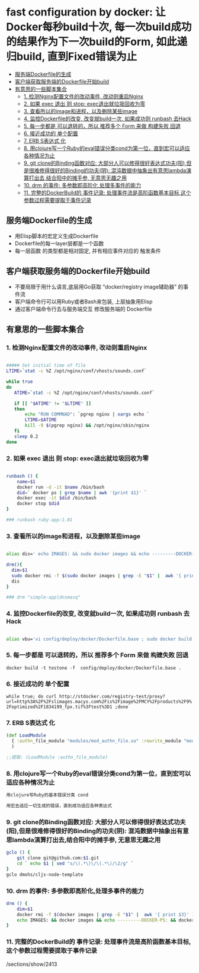 # fast configuration by docker: 让Docker每秒build十次, 每一次build成功的结果作为下一次build的Form, 如此递归build, 直到Fixed错误为止

- [服务端Dockerfile的生成](#%E6%9C%8D%E5%8A%A1%E7%AB%AFdockerfile%E7%9A%84%E7%94%9F%E6%88%90)
- [客户端获取服务端的Dockerfile开始build](#%E5%AE%A2%E6%88%B7%E7%AB%AF%E8%8E%B7%E5%8F%96%E6%9C%8D%E5%8A%A1%E7%AB%AF%E7%9A%84dockerfile%E5%BC%80%E5%A7%8Bbuild)
- [有意思的一些脚本集合](#%E6%9C%89%E6%84%8F%E6%80%9D%E7%9A%84%E4%B8%80%E4%BA%9B%E8%84%9A%E6%9C%AC%E9%9B%86%E5%90%88)
  - [1. 检测Nginx配置文件的改动事件, 改动则重启Nginx](#1-%E6%A3%80%E6%B5%8Bnginx%E9%85%8D%E7%BD%AE%E6%96%87%E4%BB%B6%E7%9A%84%E6%94%B9%E5%8A%A8%E4%BA%8B%E4%BB%B6-%E6%94%B9%E5%8A%A8%E5%88%99%E9%87%8D%E5%90%AFnginx)
  - [2. 如果 exec 退出 则 stop: exec退出就垃圾回收为零](#2-%E5%A6%82%E6%9E%9C-exec-%E9%80%80%E5%87%BA-%E5%88%99-stop-exec%E9%80%80%E5%87%BA%E5%B0%B1%E5%9E%83%E5%9C%BE%E5%9B%9E%E6%94%B6%E4%B8%BA%E9%9B%B6)
  - [3. 查看所以的image和进程，以及删除某些image](#3-%E6%9F%A5%E7%9C%8B%E6%89%80%E4%BB%A5%E7%9A%84image%E5%92%8C%E8%BF%9B%E7%A8%8B%EF%BC%8C%E4%BB%A5%E5%8F%8A%E5%88%A0%E9%99%A4%E6%9F%90%E4%BA%9Bimage)
  - [4. 监控Dockerfile的改变, 改变就build一次, 如果成功则 runbash 去Hack](#4-%E7%9B%91%E6%8E%A7dockerfile%E7%9A%84%E6%94%B9%E5%8F%98-%E6%94%B9%E5%8F%98%E5%B0%B1build%E4%B8%80%E6%AC%A1-%E5%A6%82%E6%9E%9C%E6%88%90%E5%8A%9F%E5%88%99-runbash-%E5%8E%BBhack)
  - [5. 每一步都是 可以退转的，所以 推荐多个 Form 来做 构建失败 回退](#5-%E6%AF%8F%E4%B8%80%E6%AD%A5%E9%83%BD%E6%98%AF-%E5%8F%AF%E4%BB%A5%E9%80%80%E8%BD%AC%E7%9A%84%EF%BC%8C%E6%89%80%E4%BB%A5-%E6%8E%A8%E8%8D%90%E5%A4%9A%E4%B8%AA-form-%E6%9D%A5%E5%81%9A-%E6%9E%84%E5%BB%BA%E5%A4%B1%E8%B4%A5-%E5%9B%9E%E9%80%80)
  - [6. 接近成功的 单个配置](#6-%E6%8E%A5%E8%BF%91%E6%88%90%E5%8A%9F%E7%9A%84-%E5%8D%95%E4%B8%AA%E9%85%8D%E7%BD%AE)
  - [7. ERB S表达式 化](#7-erb-s%E8%A1%A8%E8%BE%BE%E5%BC%8F-%E5%8C%96)
  - [8. 用clojure写一个Ruby的eval错误分类cond为第一位，直到宏可以适应各种情况为止](#8-%E7%94%A8clojure%E5%86%99%E4%B8%80%E4%B8%AAruby%E7%9A%84eval%E9%94%99%E8%AF%AF%E5%88%86%E7%B1%BBcond%E4%B8%BA%E7%AC%AC%E4%B8%80%E4%BD%8D%EF%BC%8C%E7%9B%B4%E5%88%B0%E5%AE%8F%E5%8F%AF%E4%BB%A5%E9%80%82%E5%BA%94%E5%90%84%E7%A7%8D%E6%83%85%E5%86%B5%E4%B8%BA%E6%AD%A2)
  - [9.  git clone的Binding函数对应: 大部分人可以修得很好表达式功夫(阳),但是很难修得很好的Binding的功夫(阴): 混沌数据中抽象出有意思lambda演算打出去,结合阳中的摊手参, 无意思无趣之用](#9--git-clone%E7%9A%84binding%E5%87%BD%E6%95%B0%E5%AF%B9%E5%BA%94-%E5%A4%A7%E9%83%A8%E5%88%86%E4%BA%BA%E5%8F%AF%E4%BB%A5%E4%BF%AE%E5%BE%97%E5%BE%88%E5%A5%BD%E8%A1%A8%E8%BE%BE%E5%BC%8F%E5%8A%9F%E5%A4%AB%E9%98%B3%E4%BD%86%E6%98%AF%E5%BE%88%E9%9A%BE%E4%BF%AE%E5%BE%97%E5%BE%88%E5%A5%BD%E7%9A%84binding%E7%9A%84%E5%8A%9F%E5%A4%AB%E9%98%B4-%E6%B7%B7%E6%B2%8C%E6%95%B0%E6%8D%AE%E4%B8%AD%E6%8A%BD%E8%B1%A1%E5%87%BA%E6%9C%89%E6%84%8F%E6%80%9Dlambda%E6%BC%94%E7%AE%97%E6%89%93%E5%87%BA%E5%8E%BB%E7%BB%93%E5%90%88%E9%98%B3%E4%B8%AD%E7%9A%84%E6%91%8A%E6%89%8B%E5%8F%82-%E6%97%A0%E6%84%8F%E6%80%9D%E6%97%A0%E8%B6%A3%E4%B9%8B%E7%94%A8)
  - [10. drm 的事件: 多参数即高阶化,处理多事件的能力](#10-drm-%E7%9A%84%E4%BA%8B%E4%BB%B6-%E5%A4%9A%E5%8F%82%E6%95%B0%E5%8D%B3%E9%AB%98%E9%98%B6%E5%8C%96%E5%A4%84%E7%90%86%E5%A4%9A%E4%BA%8B%E4%BB%B6%E7%9A%84%E8%83%BD%E5%8A%9B)
  - [11. 完整的DockerBuild的 事件记录: 处理事件流是高阶函数基本目标,这个参数过程需要提取于事件记录](#11-%E5%AE%8C%E6%95%B4%E7%9A%84dockerbuild%E7%9A%84-%E4%BA%8B%E4%BB%B6%E8%AE%B0%E5%BD%95-%E5%A4%84%E7%90%86%E4%BA%8B%E4%BB%B6%E6%B5%81%E6%98%AF%E9%AB%98%E9%98%B6%E5%87%BD%E6%95%B0%E5%9F%BA%E6%9C%AC%E7%9B%AE%E6%A0%87%E8%BF%99%E4%B8%AA%E5%8F%82%E6%95%B0%E8%BF%87%E7%A8%8B%E9%9C%80%E8%A6%81%E6%8F%90%E5%8F%96%E4%BA%8E%E4%BA%8B%E4%BB%B6%E8%AE%B0%E5%BD%95)


## 服务端Dockerfile的生成
* 用Elisp脚本的宏定义生成Dockerfile
* Dockerfile的每一layer层都是一个函数
* 每一层函数 的类型都是相对固定, 并有相应事件对应的 触发条件 

## 客户端获取服务端的Dockerfile开始build
* 不要局限于用什么语言,底层用Go获取 “docker/registry image辅助器” 的事件流
* 客户端命令行可以用Ruby或者Bash来包装, 上层抽象用Elisp
* 通过客户端命令行去与服务端交互 修改服务端的 Dockerfile

## 有意思的一些脚本集合 

### 1. 检测Nginx配置文件的改动事件, 改动则重启Nginx

```bash

##### Set initial time of file
LTIME=`stat -c %Z /opt/nginx/conf/vhosts/sounds.conf`

while true
do
   ATIME=`stat -c %Z /opt/nginx/conf/vhosts/sounds.conf`

   if [[ "$ATIME" != "$LTIME" ]]
   then
       echo "RUN COMMNAD": `pgrep nginx | xargs echo `
       LTIME=$ATIME
       kill -9 $(pgrep nginx) && /opt/nginx/sbin/nginx 
   fi
   sleep 0.2
done

```

### 2. 如果 exec 退出 则 stop: exec退出就垃圾回收为零 

```bash

runbash () {
    name=$1
    docker run -d -it $name /bin/bash
    did=` docker ps | grep $name | awk '{print $1}' `
    docker exec -it $did /bin/bash
    docker stop $did
}

### runbash ruby-app:1.01

```


### 3. 查看所以的image和进程，以及删除某些image


```bash

alias dis=' echo IMAGES: && sudo docker images && echo ---------DOCKER-PS: && sudo docker ps '

drm(){
  dim=$1
  sudo docker rmi -f $(sudo docker images | grep -E "$1" |  awk '{ print $3}' )
  dis
}

### drm "simple-app|dnsmasq"

```
### 4. 监控Dockerfile的改变, 改变就build一次, 如果成功则 runbash 去Hack

```bash

alias vbu='vi config/deploy/docker/Dockerfile.base ; sudo docker build -t regsvcs-base:1.01 -f config/deploy/docker/Dockerfile.base . '


```

### 5. 每一步都是 可以退转的，所以 推荐多个 Form 来做 构建失败 回退
` docker build -t testone -f  config/deploy/docker/Dockerfile.base . `

### 6. 接近成功的 单个配置
` while true; do curl http://stdocker.com/registry-test/proxy?url=http%3A%2F%2Fslimages.macys.com%2Fis%2Fimage%2FMCY%2Fproducts%2F9%2Foptimized%2F1834199_fpx.tif%3Ftest%3D1 ;done  `

### 7. ERB S表达式 化

```clojure
(def LoadModule
  { :authn_file_module "modules/mod_authn_file.so" :rewrite_module "modules/mod_rewrite.so" }
  )

;;提取: (LoadModule :authn_file_module)
```

### 8. 用clojure写一个Ruby的eval错误分类cond为第一位，直到宏可以适应各种情况为止

```bash
用clojure写Ruby的基本错误分类 cond

用宏去适应一切生成的错误，直到成功适应各种表达式

```

### 9.  git clone的Binding函数对应: 大部分人可以修得很好表达式功夫(阳),但是很难修得很好的Binding的功夫(阴): 混沌数据中抽象出有意思lambda演算打出去,结合阳中的摊手参, 无意思无趣之用

```bash
gclo () {
    git clone git@github.com:$1.git
    cd ` echo $1 | sed "s/\(.*\)\/\(.*\)/\2/g" `
}
gclo dmohs/cljs-node-template
```

### 10. drm 的事件: 多参数即高阶化,处理多事件的能力

```bash
drm () {
    dim=$1
    docker rmi -f $(docker images | grep -E "$1" |  awk '{ print $3}' )
    echo IMAGES: && docker images && echo ---------DOCKER-PS: && docker ps
}
```

### 11. 完整的DockerBuild的 事件记录: 处理事件流是高阶函数基本目标,这个参数过程需要提取于事件记录

/sections/show/2413
